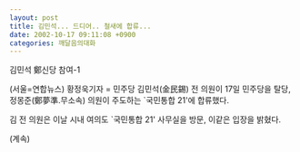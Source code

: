 ```yaml
---
layout: post
title: 김민석... 드디어.. 철새에 합류...
date: 2002-10-17 09:11:08 +0900
categories: 깨달음의대화
---
```

김민석 鄭신당 참여-1
      
(서울=연합뉴스) 황정욱기자 = 민주당 김민석(金民錫) 전 의원이 17일 민주당을 탈당, 정몽준(鄭夢準.무소속) 의원이 주도하는 \`국민통합 21'에 합류했다.
  

      
김 전 의원은 이날 시내 여의도 \`국민통합 21' 사무실을 방문, 이같은 입장을 밝혔다.
  

  
(계속)